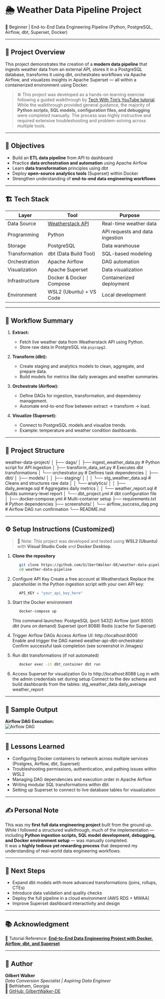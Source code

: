 # 🌦️ Weather Data Pipeline Project  
🚀 Beginner | End-to-End Data Engineering Pipeline (Python, PostgreSQL, Airflow, dbt, Superset, Docker)

---

## 🧩 Project Overview  
This project demonstrates the creation of a **modern data pipeline** that ingests weather data from an external API, stores it in a PostgreSQL database, transforms it using dbt, orchestrates workflows via Apache Airflow, and visualizes insights in Apache Superset — all within a containerized environment using Docker.

> ⚙️ This project was developed as a hands-on learning exercise following a guided walkthrough by [Tech With Tim’s YouTube tutorial](https://youtu.be/vMgFadPxOLk?si=WK15RGHJkvRZsKP7).  
> While the walkthrough provided general guidance, the majority of **Python scripts, SQL models, configuration files, and debugging** were completed manually. The process was highly instructive and required extensive troubleshooting and problem-solving across multiple tools.

---

## 🧠 Objectives
- Build an **ETL data pipeline** from API to dashboard  
- Practice **data orchestration and automation** using Apache Airflow  
- Learn **data transformation** principles using dbt  
- Deploy **open-source analytics tools** (Superset) within Docker  
- Strengthen understanding of **end-to-end data engineering workflows**

---

## 🏗️ Tech Stack
| Layer | Tool | Purpose |
|-------|------|----------|
| Data Source | [Weatherstack API](https://weatherstack.com/) | Real-time weather data |
| Programming | Python | API requests and data ingestion |
| Storage | PostgreSQL | Data warehouse |
| Transformation | dbt (Data Build Tool) | SQL-based modeling |
| Orchestration | Apache Airflow | DAG automation |
| Visualization | Apache Superset | Data visualization |
| Infrastructure | Docker & Docker Compose | Containerized deployment |
| Environment | WSL2 (Ubuntu) + VS Code | Local development |

---

## 🔄 Workflow Summary
1. **Extract:**  
   - Fetch live weather data from Weatherstack API using Python.  
   - Store raw data in PostgreSQL via `psycopg2`.

2. **Transform (dbt):**  
   - Create staging and analytics models to clean, aggregate, and prepare data.  
   - Build models for metrics like daily averages and weather summaries.

3. **Orchestrate (Airflow):**  
   - Define DAGs for ingestion, transformation, and dependency management.  
   - Automate end-to-end flow between extract → transform → load.

4. **Visualize (Superset):**  
   - Connect to PostgreSQL models and visualize trends.  
   - Example: temperature and weather condition dashboards.

---

## 📁 Project Structure

weather-data-project/
│
├── dags/
│ ├── ingest_weather_data.py # Python script for API ingestion
│ ├── transform_data_set.py # Executes dbt transformations
│ └── orchestrator.py # Defines task dependencies
│
├── dbt/
│ ├── models/
│ │ ├── staging/
│ │ │ └── stg_weather_data.sql # Cleans and structures raw data
│ │ └── analytics/
│ │ ├── daily_average.sql # Aggregates daily metrics
│ │ └── weather_report.sql # Builds summary-level report
│ └── dbt_project.yml # dbt configuration file
│
├── docker-compose.yml # Multi-container setup
├── requirements.txt # Python dependencies
├── screenshots/
│ └── airflow_success_dag.png # Airflow DAG run confirmation
└── README.md

---

## ⚙️ Setup Instructions (Customized)

> 🧠 Note: This project was developed and tested using **WSL2 (Ubuntu)** with **Visual Studio Code** and **Docker Desktop**.

1. **Clone the repository**
   ```bash
      git clone https://github.com/GilbertWalker-DE/weather-data-pipeline.git
      cd weather-data-pipeline
      ```
   
2. Configure API Key
   Create a free account at Weatherstack
   Replace the placeholder in the Python ingestion script with your own API key:
   ```python
      API_KEY = "your_api_key_here"
      ```
   
3. Start the Docker environment
   ```bash
      docker-compose up
      ```
   This command launches:
      PostgreSQL (port 5432)
      Airflow (port 8000)
      dbt (runs on demand)
      Superset (port 8088)
      Redis (cache for Superset)

4. Trigger Airflow DAGs
   Access Airflow UI: http://localhost:8000   
   Enable and trigger the DAG named weather-api-dbt-orchestrator   
   Confirm successful task completion (see screenshot in /images)

5. Run dbt transformations (if not automated)
   ```bash
      docker exec -it dbt_container dbt run
      ```
6. Access Superset for visualization
   Go to http://localhost:8088
   Log in with the admin credentials set during setup
   Connect to the dev schema and build dashboards from the tables:
      stg_weather_data
      daily_average
      weather_report

---

## 📸 Sample Output  
**Airflow DAG Execution:**  
![Airflow DAG](images/AirflowDAGProcess_Weather.png)

---

## 🧩 Lessons Learned
- Configuring Docker containers to network across multiple services (Postgres, Airflow, dbt, Superset)  
- Troubleshooting permissions, authentication, and pathing issues within WSL2  
- Managing DAG dependencies and execution order in Apache Airflow  
- Writing modular SQL transformations within dbt  
- Setting up Superset to connect to live database tables for visualization  

---

## ✍️ Personal Note  
This was my **first full data engineering project** built from the ground up.  
While I followed a structured walkthrough, much of the implementation — including **Python ingestion scripts, SQL model development, debugging, and Docker environment setup** — was manually completed.  
It was a **highly tedious yet rewarding process** that deepened my understanding of real-world data engineering workflows.

---

## 🏁 Next Steps
- Expand dbt models with more advanced transformations (joins, rollups, CTEs)  
- Introduce data validation and quality checks  
- Deploy the full pipeline in a cloud environment (AWS RDS + MWAA)  
- Improve Superset dashboard interactivity and design  

---

## 📚 Acknowledgment
🎥 Tutorial Reference: [**End-to-End Data Engineering Project with Docker, Airflow, dbt, and Superset**](https://youtu.be/vMgFadPxOLk?si=WK15RGHJkvRZsKP7)

---

## 👤 Author
**Gilbert Walker**  
_Data Conversion Specialist | Aspiring Data Engineer_  
📍 Bethlehem, Georgia  
🔗 [GitHub: GilbertWalker-DE](https://github.com/GilbertWalker-DE)
